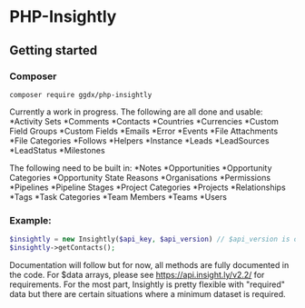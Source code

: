 # PHP-Insightly
## Getting started
### Composer
`composer require ggdx/php-insightly`


Currently a work in progress. The following are all done and usable:
*Activity Sets
*Comments
*Contacts
*Countries
*Currencies
*Custom Field Groups
*Custom Fields
*Emails
*Error
*Events
*File Attachments
*File Categories
*Follows
*Helpers
*Instance
*Leads
*LeadSources
*LeadStatus
*Milestones


The following need to be built in:
*Notes
*Opportunities
*Opportunity Categories
*Opportunity State Reasons
*Organisations
*Permissions
*Pipelines
*Pipeline Stages
*Project Categories
*Projects
*Relationships
*Tags
*Task Categories
*Team Members
*Teams
*Users

### Example:
```php
$insightly = new Insightly($api_key, $api_version) // $api_version is optional, v2.2 is default
$insightly->getContacts();
```

Documentation will follow but for now, all methods are fully documented in the code.
For $data arrays, please see https://api.insight.ly/v2.2/ for requirements. For the most part, Insightly is pretty flexible with "required" data but there are certain situations where a minimum dataset is required.
